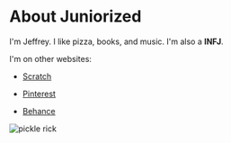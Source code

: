 # About Juniorized
I'm Jeffrey. I like pizza, books, and music. I'm also a **INFJ**.


I'm on other websites: 

* [Scratch](https:scratch.mit.edu/users/Juniorized/)

* [Pinterest]([pinterest.com/Juniorized/boards](https://scratch.mit.edu/users/Juniorized/)/)

* [Behance](behance.net/jeffreyphotographer)

![pickle rick](https://upload.wikimedia.org/wikipedia/en/5/53/Pickle_Rick.jpg)
